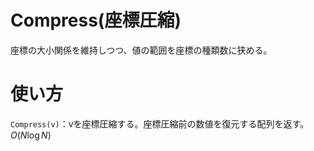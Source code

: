 # Compress(座標圧縮)
座標の大小関係を維持しつつ、値の範囲を座標の種類数に狭める。

# 使い方
`Compress(v)`：vを座標圧縮する。座標圧縮前の数値を復元する配列を返す。$O(N\log N)$
